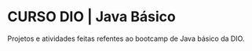 
# CURSO DIO | Java Básico

Projetos e atividades feitas refentes ao bootcamp de Java básico da DIO.


